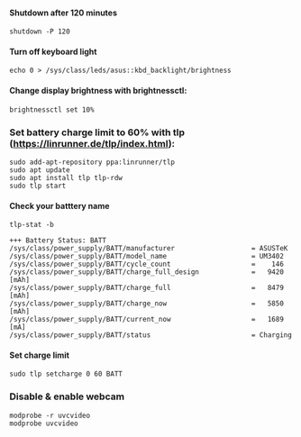 
#### Shutdown after 120 minutes
```
shutdown -P 120
```

#### Turn off keyboard light
```
echo 0 > /sys/class/leds/asus::kbd_backlight/brightness
```

#### Change display brightness with brightnessctl:
```
brightnessctl set 10%
```

### Set battery charge limit to 60% with tlp (https://linrunner.de/tlp/index.html):
```
sudo add-apt-repository ppa:linrunner/tlp
sudo apt update
sudo apt install tlp tlp-rdw
sudo tlp start
```
#### Check your batttery name
```
tlp-stat -b
```

```
+++ Battery Status: BATT
/sys/class/power_supply/BATT/manufacturer                   = ASUSTeK
/sys/class/power_supply/BATT/model_name                     = UM3402
/sys/class/power_supply/BATT/cycle_count                    =    146
/sys/class/power_supply/BATT/charge_full_design             =   9420 [mAh]
/sys/class/power_supply/BATT/charge_full                    =   8479 [mAh]
/sys/class/power_supply/BATT/charge_now                     =   5850 [mAh]
/sys/class/power_supply/BATT/current_now                    =   1689 [mA]
/sys/class/power_supply/BATT/status                         = Charging
```

#### Set charge limit
```
sudo tlp setcharge 0 60 BATT
```

### Disable & enable webcam
```
modprobe -r uvcvideo
modprobe uvcvideo
```
